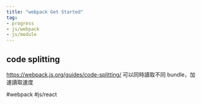 ```yaml
---
title: "webpack Get Started"
tag: 
- progress
- js/webpack
- js/module
---
```




## code splitting 
https://webpack.js.org/guides/code-splitting/
可以同時讀取不同 bundle，加速讀取速度


#webpack #js/react 